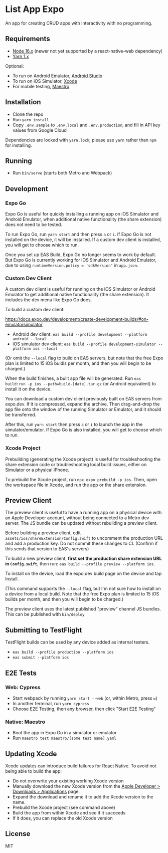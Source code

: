 # List App Expo

An app for creating CRUD apps with interactivity with no programming.

## Requirements

- [Node 16.x](https://nodejs.org) (newer not yet supported by a react-native-web dependency)
- [Yarn 1.x](https://classic.yarnpkg.com/lang/en/)

Optional:

- To run on Android Emulator, [Android Studio](https://developer.android.com/studio)
- To run on iOS Simulator, [Xcode](https://developer.apple.com/xcode/)
- For mobile testing, [Maestro](https://maestro.mobile.dev/getting-started/installing-maestro)

## Installation

- Clone the repo
- Run `yarn install`
- Copy `.env.sample` to `.env.local` and `.env.production`, and fill in API key values from Google Cloud

Dependencies are locked with `yarn.lock`; please use `yarn` rather than `npm` for installing.

## Running

- Run `bin/serve` (starts both Metro and Webpack)

## Development

### Expo Go

Expo Go is useful for quickly installing a running app on iOS Simulator and Android Emulator, when additional native functionality (the share extension) does not need to be tested.

To run Expo Go, run `yarn start` and then press `a` or `i`. If Expo Go is not installed on the device, it will be installed. If a custom dev client is installed, you will get to choose which to run.

Once you set up EAS Build, Expo Go no longer seems to work by default. But Expo Go is currently working for iOS Simulator and Android Emulator, due to using `runtimeVersion.policy = 'sdkVersion'` in `app.json`.

### Custom Dev Client

A custom dev client is useful for running on the iOS Simulator or Android Emulator to get additional native functionality (the share extension). It includes the dev menu like Expo Go does.

To build a custom dev client:

<https://docs.expo.dev/development/create-development-builds/#on-emulatorsimulator>

- Android dev client: `eas build --profile development --platform android --local`
- iOS simulator dev client: `eas build --profile development-simulator --platform ios --local`

(Or omit the `--local` flag to build on EAS servers, but note that the free Expo plan is limited to 15 iOS buidls per month, and then you will begin to be charged.)

When the build finishes, a built app file will be generated. Run `eas build:run -p ios --path=build-[date].tar.gz` (or Android equivalent) to install it on the device.

You can download a custom dev client previously built on EAS servers from expo.dev. If it is compressed, expand the archive. Then drag-and-drop the app file onto the window of the running Simulator or Emulator, and it should be transferred.

After this, run `yarn start` then press `a` or `i` to launch the app in the simulator/emulator. If Expo Go is also installed, you will get to choose which to run.

### Xcode Project

Prebuilding (generating the Xcode project) is useful for troubleshooting the share extension code or troubleshooting local build issues, either on Simulator or a physical iPhone.

To prebuild the Xcode project, run `npx expo prebuild -p ios`. Then, open the workspace file in Xcode, and run the app or the share extension.

## Preview Client

The preview client is useful to have a running app on a physical device with an Apple Developer account, without being connected to a Metro dev server. The JS bundle can be updated without rebuilding a preview client.

Before building a preview client, edit `assets/ios/shareExtension/Config.swift` to uncomment the production URL and add a production key. Do not commit these changes to CI. (Confirm if this sends that version to EAS's servers)

To build a new preview client, **first set the production share extension URL in `Config.swift`**, then run: `eas build --profile preview --platform ios`.

To install on the device, load the expo.dev build page on the device and tap Install.

(This command supports the `--local` flag, but I'm not sure how to install on a device from a local build. Note that the free Expo plan is limited to 15 iOS builds per month, and then you will begin to be charged.)

The preview client uses the latest published "preview" channel JS bundles. This can be published with `bin/deploy`

## Submitting to TestFlight

TestFlight builds can be used by any device added as internal testers.

- `eas build --profile production --platform ios`
- `eas submit --platform ios`

## E2E Tests

### Web: Cypress

- Start webpack by running `yarn start --web` (or, within Metro, press `w`)
- In another terminal, run `yarn cypress`
- Choose E2E Testing, then any browser, then click "Start E2E Testing"

### Native: Maestro

- Boot the app in Expo Go in a simulator or emulator
- Run `maestro test maestro/[some test name].yaml`

## Updating Xcode

Xcode updates can introduce build failures for React Native. To avoid not being able to build the app:

- Do not overwrite your existing working Xcode version
- Manually download the new Xcode version from the [Apple Developer > Downloads > Applications](https://developer.apple.com/download/applications/) page.
- Expand the download and rename it to add the Xcode version to the name.
- Prebuild the Xcode project (see command above)
- Build the app from within Xcode and see if it succeeds
- If it does, you can replace the old Xcode version

## License

MIT
